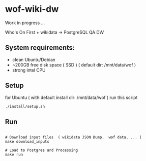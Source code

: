 # wof-wiki-dw

Work in progress ...


Who's On First + wikidata   -> PostgreSQL QA DW  




## System requirements:

*  clean Ubuntu/Debian 
*  ~200GB free disk space ( SSD ) (  default dir: /mnt/data/wof )
*  strong intel CPU

## Setup

for Ubuntu ( with default install dir: /mnt/data/wof ) run this script

```bash
./install/setup.sh
```

## Run
```

# Download input files  ( wikidata JSON Dump,  wof data, ... )
make download_inputs

# Load to Postgres and Processing
make run

```